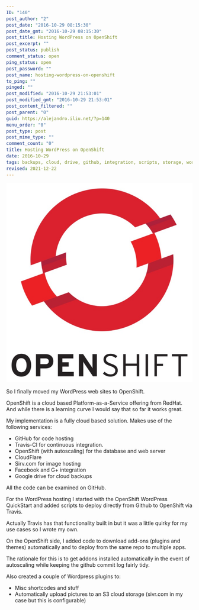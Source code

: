 ```yaml
---
ID: "140"
post_author: "2"
post_date: "2016-10-29 08:15:30"
post_date_gmt: "2016-10-29 08:15:30"
post_title: Hosting WordPress on OpenShift
post_excerpt: ""
post_status: publish
comment_status: open
ping_status: open
post_password: ""
post_name: hosting-wordpress-on-openshift
to_ping: ""
pinged: ""
post_modified: "2016-10-29 21:53:01"
post_modified_gmt: "2016-10-29 21:53:01"
post_content_filtered: ""
post_parent: "0"
guid: https://alejandro.iliu.net/?p=140
menu_order: "0"
post_type: post
post_mime_type: ""
comment_count: "0"
title: Hosting WordPress on OpenShift
date: 2016-10-29
tags: backups, cloud, drive, github, integration, scripts, storage, wordpress
revised: 2021-12-22
---
```


![openshift](/images/2016/img_0423.jpg)

So I finally moved my WordPress web sites to OpenShift.   

OpenShift is a cloud based Platform-as-a-Service offering from RedHat.   And while there is a learning curve I would say that so far it works great.  

My implementation is a fully cloud based solution. Makes use of the following services:

*   GitHub for code hosting
*   Travis-CI for continuous integration.  
*   OpenShift (with autoscaling) for the database and web server
*   CloudFlare
*   Sirv.com for image hosting
*   Facebook and G+ integration
*   Google drive for cloud backups

All the code can be examined on GitHub.  

For the WordPress hosting I started with the OpenShift WordPress QuickStart and added scripts to deploy directly from Github to OpenShift via Travis.  

Actually Travis has that functionality built in but it was a little quirky for my use cases so I wrote my own.  

On the OpenShift side, I added code to download add-ons (plugins and themes) automatically and to deploy from the same repo to multiple apps.  

The rationale for this is to get addons installed automatically in the
event of autoscaling while keeping the github commit log fairly tidy.  

Also created a couple of Wordpress plugins to:

*   Misc shortcodes and stuff
*   Automatically upload pictures to an S3 cloud storage (sivr.com in my case but this is configurable)
